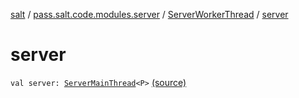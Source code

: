 [salt](../../index.md) / [pass.salt.code.modules.server](../index.md) / [ServerWorkerThread](index.md) / [server](./server.md)

# server

`val server: `[`ServerMainThread`](../-server-main-thread/index.md)`<P>` [(source)](https://github.com/kurbaniec-tgm/salt/tree/master/code/modules/server/ServerWorkerThread.kt#L28)